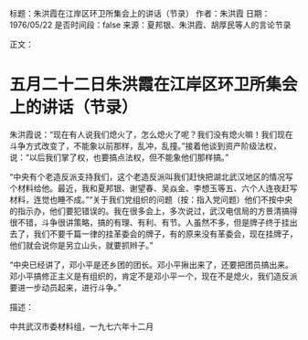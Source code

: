 标题：朱洪霞在江岸区环卫所集会上的讲话（节录）
作者：朱洪霞
日期：1976/05/22
是否时间段：false
来源：夏邦银、朱洪霞、胡厚民等人的言论节录

正文：

# 五月二十二日朱洪霞在江岸区环卫所集会上的讲话（节录）

朱洪霞说：“现在有人说我们熄火了，怎么熄火了呢？我们没有熄火嘛！我们现在斗争方式改变了，不能象以前那样，乱冲，乱撞。”接着他谈到资产阶级法权，说：“以后我们掌了权，也要搞点法权，但不能象他们那样搞。”

“中央有个老造反派支持我们，这个老造反派叫我们赶快把湖北武汉地区的情况写个材料给他。最近，我和夏邦银、谢望春、吴焱金、李想玉等五、六个人连夜赶写材料，连觉也睡不成。”“关于我们党组织的问题（按：指入党问题）他们不按中央的指示办，他们要犯错误的。我在很多会上，多次说过，武汉电信局的方景清搞得很不错，斗争很讲策略，搞的有理、有利、有节。人虽然不多，但是牌子终于挂出去了，我们不要千篇一律的挂革委会的牌子，有的原来没有革委会，现在挂牌子，他们就会说你是另立山头，就要抓辫子。”

“中央已经讲了，邓小平是还乡团的团长。邓小平揪出来了，还要把团员搞出来。邓小平搞修正主义是有组织的，肯定不是邓小平一个，现在不是熄火，我们造反派要进一步动员起来，进行斗争。”

描述：

中共武汉市委材料组，一九七六年十二月

